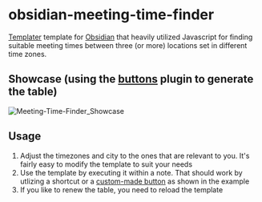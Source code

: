 # obsidian-meeting-time-finder
[Templater](https://github.com/SilentVoid13/Templater) template for [Obsidian](https://obsidian.md/) that heavily utilized Javascript for finding suitable meeting times between three (or more) locations set in different time zones.

## Showcase (using the [buttons](https://github.com/shabegom/buttons) plugin to generate the table)
![Meeting-Time-Finder_Showcase](https://user-images.githubusercontent.com/10435455/209153440-b51892eb-e7fa-46f7-aea1-150bd4ce83a8.png)


## Usage
1. Adjust the timezones and city to the ones that are relevant to you. It's fairly easy to modify the template to suit your needs
2. Use the template by executing it within a note. That should work by utlizing a shortcut or a [custom-made button](https://github.com/shabegom/buttons) as shown in the example
3. If you like to renew the table, you need to reload the template
